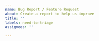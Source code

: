 ```yaml
---
name: Bug Report / Feature Request
about: Create a report to help us improve
title: ''
labels: need-to-triage
assignees: ''

---
```


